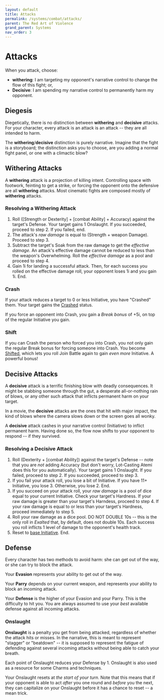 ```yaml
---
layout: default
title: Attacks
permalink: /systems/combat/attacks/
parent: The Red Art of Violence
grand_parent: Systems
nav_order: 3
---
```


# Attacks

When you attack, choose:

- **withering**: I am targeting my opponent's narrative control to change the
  flow of this fight; or,
- **Decisive**: I am spending my narrative control to permanently harm my
  opponent.

## Diegesis

Diegetically, there is no distinction between **withering** and **decisive**
attacks. For your character, every attack is an attack is an attack -- they are
all intended to harm.

The **withering**/**decisive** distinction is purely narrative. Imagine that the
fight is a storyboard; the distinction asks you to choose, are you adding a
normal fight panel, or one with a climactic blow?

## **Withering** Attacks

A **withering** attack is a projection of killing intent. Controlling space with
footwork, feinting to get a strike, or forcing the opponent onto the defensive
are all **withering** attacks. Most cinematic fights are composed mostly of
**withering** attacks.

### Resolving a **Withering** Attack

1. Roll ([Strength or Dexterity] + [combat Ability] + Accuracy) against the
   target's Defense. Your target gains 1 Onslaught. If you succeeded, proceed
   to step 2. If you failed, end.
2. The attack's _raw damage_ is equal to (Strength + weapon Damage). Proceed to
   step 3.
3. Subtract the target's Soak from the raw damage to get the _effective damage_.
   An attack's effective damage cannot be reduced to less than the weapon's
   Overwhelming. Roll the _effective damage_ as a pool and proceed to step 4.
4. Gain 1i for landing a successful attack. Then, for each success you rolled on
   the effective damage roll, your opponent loses 1i and you gain 1i. End.

### Crash

If your attack reduces a target to 0 or less Initiative, you have "Crashed"
them. Your target gains the [Crashed](/systems/combat/status#crashed) status.

If you force an opponent into Crash, you gain a _Break bonus_ of +5i, on top of
the regular Initiative you gain.

### Shift

If you can Crash the person who forced you into Crash, you not only gain the
regular Break bonus for forcing someone into Crash. You become
[Shifted](/systems/combat/status#shifted), which lets you roll Join Battle again
to gain _even more_ Initiative. A powerful bonus!

## **Decisive** Attacks

A **decisive** attack is a terrific finishing blow with deadly consequences. It
might be stabbing someone through the gut, a desperate all-or-nothing rain of
blows, or any other such attack that inflicts permanent harm on your target.

In a movie, the **decisive** attacks are the ones that hit with major impact,
the kind of blows where the camera slows down or the screen goes all wonky.

A **decisive** attack cashes in your narrative control (Initiative) to inflict
permanent harm. Having done so, the flow now shifts to your opponent to respond
-- if they survived.

### Resolving a **Decisive** Attack

1. Roll (Dexterity + [combat Ability]) against the target's Defense -- note that
   you are _not_ adding Accuracy (but don't worry, Lot-Casting Atemi does this
   for you automatically). Your target gains 1 Onslaught. If you failed, proceed
   to step 2. If you succeeded, proceed to step 3.
2. If you fail your attack roll, you lose a bit of Initiative. If you have 11+
   Initiative, you lose 3. Otherwise, you lose 2. End.
3. If you succeed on your attack roll, your _raw damage_ is a pool of dice equal
   to your current Initiative. Check your target's Hardness. If your raw damage
   is greater than your target's Harndess, proceed to step 4. If your raw damage
   is equal to or less than your target's Hardness, proceed immediately to step
   5.
4. Roll your raw damage as a dice pool. DO NOT DOUBLE 10s -- this is the only
   roll in _Exalted_ that, by default, does not double 10s. Each success you
   roll inflicts 1 level of damage to the opponent's health track.
5. Reset to [base Initiative](/systems/combat/turn-order-and-initiative#base-initiative).
   End.

## Defense

Every character has two methods to avoid harm: she can get out of the way, or
she can try to block the attack.

Your **Evasion** represents your ability to get out of the way.

Your **Parry** depends on your current weapon, and represents your ability to
block an incoming attack.

Your **Defense** is the higher of your Evasion and your Parry. This is the
difficulty to hit you. You are always assumed to use your _best_ available
defense against all incoming attacks.

### Onslaught

**Onslaught** is a penalty you get from being attacked, regardless of whether
the attack hits or misses. In the narrative, this is meant to represent
"stagger" or "beatdown" -- it is supposed to represent the fatigue of defending
against several incoming attacks without being able to catch your breath.

Each point of Onslaught reduces your Defense by 1. Onslaught is also used as a
resource for some Charms and techniques.

Your Onslaught resets at _the start of your turn_. Note that this means that if
your opponent is able to act _after_ you one round and _before_ you the next,
they can capitalize on your Onslaught before it has a chance to reset -- a
mean trick.
